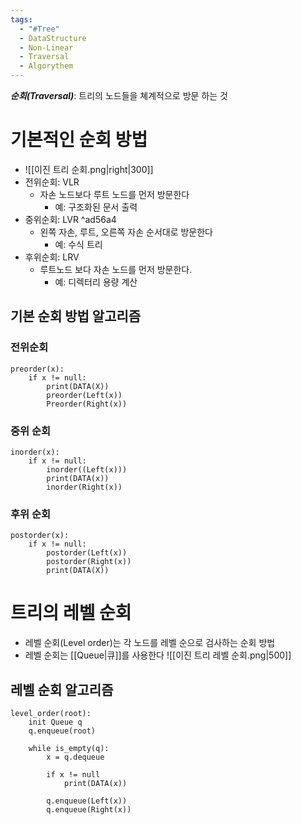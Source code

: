 ```yaml
---
tags:
  - "#Tree"
  - DataStructure
  - Non-Linear
  - Traversal
  - Algorythem
---
```

***순회(Traversal)***: 트리의 노드들을 쳬계적으로 방문 하는 것
# 기본적인 순회 방법 
- ![[이진 트리 순회.png|right|300]]
- 전위순회: VLR
	- 자손 노드보다 루트 노드를 먼저 방문한다
		- 예: 구조화된 문서 출력
- 중위순회: LVR ^ad56a4
	- 왼쪽 자손, 루트, 오른쪽 자손 순서대로 방문한다
		- 예: 수식 트리
- 후위순회: LRV
	- 루트노드 보다 자손 노드를 먼저 방문한다.
		- 예: 디렉터리 용량 계산
## 기본 순회 방법 알고리즘
### 전위순회
```
preorder(x):
	if x != null:
		print(DATA(X))
		preorder(Left(x))
		Preorder(Right(x))
```
### 중위 순회
```
inorder(x):
	if x != null:
		inorder((Left(x)))
		print(DATA(x))
		inorder(Right(x))
```
### 후위 순회
```
postorder(x):
	if x != null:
		postorder(Left(x))
		postorder(Right(x))
		print(DATA(X))
```
# 트리의 레벨 순회
- 레벨 순회(Level order)는 각 노드를 레벨 순으로 검사하는 순회 방법
- 레벨 순회는 [[Queue|큐]]를 사용한다
![[이진 트리 레벨 순회.png|500]]
## 레벨 순회 알고리즘
```
level_order(root):
	init Queue q
	q.enqueue(root)
	
	while is_empty(q):
		x = q.dequeue
		
		if x != null
			print(DATA(x))
			
		q.enqueue(Left(x))
		q.enqueue(Right(x))
```